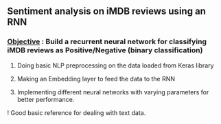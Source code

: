 ## Sentiment analysis on iMDB reviews using an RNN

### <u>Objective</u> : Build a recurrent neural network for classifying iMDB reviews as Positive/Negative (binary classification)

 1. Doing basic NLP preprocessing on the data loaded from Keras library

 2. Making an Embedding layer to feed the data to the RNN

 3. Implementing different neural networks with varying parameters for better performance. 

! Good basic reference for dealing with text data.

